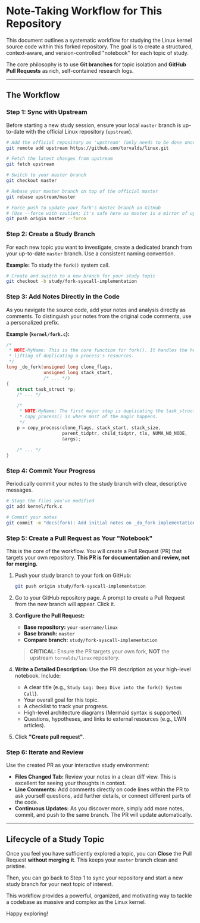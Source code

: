 # Note-Taking Workflow for This Repository

This document outlines a systematic workflow for studying the Linux kernel source code within this forked repository. The goal is to create a structured, context-aware, and version-controlled "notebook" for each topic of study.

The core philosophy is to use **Git branches** for topic isolation and **GitHub Pull Requests** as rich, self-contained research logs.

---

## The Workflow

### Step 1: Sync with Upstream

Before starting a new study session, ensure your local `master` branch is up-to-date with the official Linux repository (`upstream`).

```bash
# Add the official repository as 'upstream' (only needs to be done once)
git remote add upstream https://github.com/torvalds/linux.git

# Fetch the latest changes from upstream
git fetch upstream

# Switch to your master branch
git checkout master

# Rebase your master branch on top of the official master
git rebase upstream/master

# Force push to update your fork's master branch on GitHub
# (Use --force with caution; it's safe here as master is a mirror of upstream)
git push origin master --force
```

### Step 2: Create a Study Branch

For each new topic you want to investigate, create a dedicated branch from your up-to-date `master` branch. Use a consistent naming convention.

**Example:** To study the `fork()` system call.
```bash
# Create and switch to a new branch for your study topic
git checkout -b study/fork-syscall-implementation
```

### Step 3: Add Notes Directly in the Code

As you navigate the source code, add your notes and analysis directly as comments. To distinguish your notes from the original code comments, use a personalized prefix.

**Example (`kernel/fork.c`):**
```c
/*
 * NOTE-MyName: This is the core function for fork(). It handles the heavy
 * lifting of duplicating a process's resources.
 */
long _do_fork(unsigned long clone_flags,
              unsigned long stack_start,
              /* ... */)
{
    struct task_struct *p;
    /* ... */

    /*
     * NOTE-MyName: The first major step is duplicating the task_struct.
     * copy_process() is where most of the magic happens.
     */
    p = copy_process(clone_flags, stack_start, stack_size,
                     parent_tidptr, child_tidptr, tls, NUMA_NO_NODE,
                     &args);
    
    /* ... */
}
```

### Step 4: Commit Your Progress

Periodically commit your notes to the study branch with clear, descriptive messages.

```bash
# Stage the files you've modified
git add kernel/fork.c

# Commit your notes
git commit -m "docs(fork): Add initial notes on _do_fork implementation"
```

### Step 5: Create a Pull Request as Your "Notebook"

This is the core of the workflow. You will create a Pull Request (PR) that targets your own repository. **This PR is for documentation and review, not for merging.**

1.  Push your study branch to your fork on GitHub:
    ```bash
    git push origin study/fork-syscall-implementation
    ```
2.  Go to your GitHub repository page. A prompt to create a Pull Request from the new branch will appear. Click it.
3.  **Configure the Pull Request:**
    *   **Base repository:** `your-username/linux`
    *   **Base branch:** `master`
    *   **Compare branch:** `study/fork-syscall-implementation`

    > **CRITICAL:** Ensure the PR targets your own fork, **NOT** the upstream `torvalds/linux` repository.

4.  **Write a Detailed Description:** Use the PR description as your high-level notebook. Include:
    *   A clear title (e.g., `Study Log: Deep Dive into the fork() System Call`).
    *   Your overall goal for this topic.
    *   A checklist to track your progress.
    *   High-level architecture diagrams (Mermaid syntax is supported).
    *   Questions, hypotheses, and links to external resources (e.g., LWN articles).

5.  Click **"Create pull request"**.

### Step 6: Iterate and Review

Use the created PR as your interactive study environment:

*   **Files Changed Tab:** Review your notes in a clean diff view. This is excellent for seeing your thoughts in context.
*   **Line Comments:** Add comments directly on code lines within the PR to ask yourself questions, add further details, or connect different parts of the code.
*   **Continuous Updates:** As you discover more, simply add more notes, commit, and push to the same branch. The PR will update automatically.

---

## Lifecycle of a Study Topic

Once you feel you have sufficiently explored a topic, you can **Close** the Pull Request **without merging it**. This keeps your `master` branch clean and pristine.

Then, you can go back to Step 1 to sync your repository and start a new study branch for your next topic of interest.

This workflow provides a powerful, organized, and motivating way to tackle a codebase as massive and complex as the Linux kernel.

Happy exploring!
